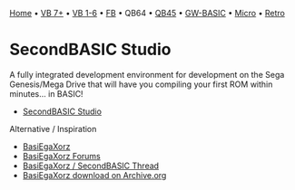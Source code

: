 [Home](https://gotbasic.com) • [VB 7+](vb.md) • [VB 1-6](vb6.md) • [FB](freebasic.md) • QB64 • [QB45](qb.md) • [GW-BASIC](gw-basic.md) • [Micro](micro.md) • [Retro](retro.md)

# SecondBASIC Studio

A fully integrated development environment for development on the Sega Genesis/Mega Drive that will have you compiling your first ROM within minutes... in BASIC!

- [SecondBASIC Studio](https://www.sbasic.net/)

Alternative / Inspiration

- [BasiEgaXorz](http://devster.monkeeh.com/sega/basiegaxorz)
- [BasiEgaXorz Forums](https://devster.proboards.com/board/1/basiegaxorz-forums)
- [BasiEgaXorz / SecondBASIC Thread](https://devster.proboards.com/thread/943/new-version-basiegaxorz)
- [BasiEgaXorz download on Archive.org](https://archive.org/details/basiegaxorz)